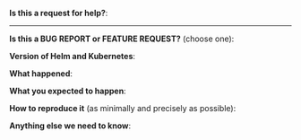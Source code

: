 <!-- Thanks for filing an issue! Before hitting the button, please answer these questions. It's helpful to search the existing GitHub issues first. It's likely that another user has already reported the issue you're facing, or it's a known issue that we're already aware of-->

**Is this a request for help?**:

---

**Is this a BUG REPORT or FEATURE REQUEST?** (choose one):

<!--
If this is a BUG REPORT, please:
  - Fill in as much of the template below as you can.  If you leave out
    information, we can't help you as well.

If this is a FEATURE REQUEST, please:
  - Describe *in detail* the feature/behavior/change you'd like to see.

In both cases, be ready for followup questions, and please respond in a timely
manner.  If we can't reproduce a bug or think a feature already exists, we
might close your issue.  If we're wrong, PLEASE feel free to reopen it and
explain why.
-->

**Version of Helm and Kubernetes**:

<!-- to get current helm and kubernetes versions try:
helm version
kubectl version
and paste output here.
-->

**What happened**:


**What you expected to happen**:


**How to reproduce it** (as minimally and precisely as possible):


**Anything else we need to know**:
